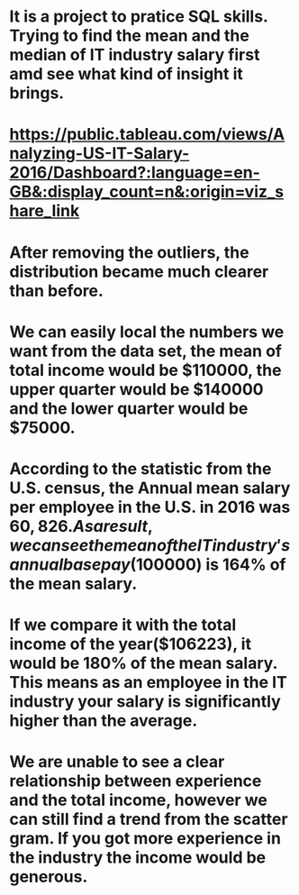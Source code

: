 # It is a project to pratice SQL skills. Trying to find the mean and the median of IT industry salary first amd see what kind of insight it brings.
# https://public.tableau.com/views/Analyzing-US-IT-Salary-2016/Dashboard?:language=en-GB&:display_count=n&:origin=viz_share_link

# After removing the outliers, the distribution became much clearer than before.
# We can easily local the numbers we want from the data set, the mean of total income would be $110000, the upper quarter would be $140000 and the lower quarter would be $75000.

# According to the statistic from the U.S. census, the Annual mean salary per employee in the U.S. in 2016 was $60,826. As a result, we can see the mean of the IT industry's annual base pay($100000) is 164% of the mean salary. 
# If we compare it with the total income of the year($106223), it would be 180% of the mean salary. This means as an employee in the IT industry your salary is significantly higher than the average.

# We are unable to see a clear relationship between experience and the total income, however we can still find a trend from the scatter gram. If you got more experience in the industry the income would be generous.

